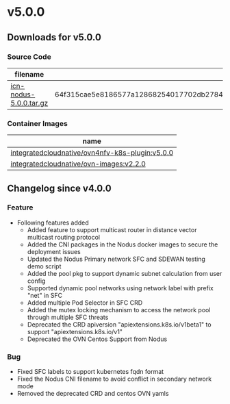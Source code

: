 # v5.0.0

## Downloads for v5.0.0

### Source Code

filename | sha512 hash
-------- | -----------
[icn-nodus-5.0.0.tar.gz](https://github.com/akraino-edge-stack/icn-nodus/archive/refs/tags/v5.0.0.tar.gz) | 64f315cae5e8186577a12868254017702db27849d2b54f4559978b6a6c31ce5c376740c1697a3f1f56636211e5953b953a9cf0dfcc87cdfe9316590f420107f1
### Container Images

name |
---- |
[integratedcloudnative/ovn4nfv-k8s-plugin:v5.0.0](https://hub.docker.com/r/integratedcloudnative/ovn4nfv-k8s-plugin/tags) |
[integratedcloudnative/ovn-images:v2.2.0](https://hub.docker.com/r/integratedcloudnative/ovn-images/tags) |

## Changelog since v4.0.0
### Feature

- Following features added
  - Added feature to support multicast router in distance vector multicast routing protocol
  - Added the CNI packages in the Nodus docker images to secure the deployment issues
  - Updated the Nodus Primary network SFC and SDEWAN testing demo script
  - Added the pool pkg to support dynamic subnet calculation from user config
  - Supported dynamic pool networks using network label with prefix "net" in SFC
  - Added multiple Pod Selector in SFC CRD
  - Added the mutex locking mechanism to access the network pool through multiple SFC threats
  - Deprecated the CRD apiversion "apiextensions.k8s.io/v1beta1" to support "apiextensions.k8s.io/v1"
  - Deprecated the OVN Centos Support from Nodus

### Bug

- Fixed SFC labels to support kubernetes fqdn format
- Fixed the Nodus CNI filename to avoid conflict in secondary network mode
- Removed the deprecated CRD and centos OVN yamls
